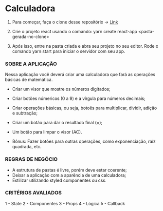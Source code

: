 <h1 dir="auto" data-sourcepos="1:1-1:13">Calculadora</h1>
<ol>
<li>Para come&ccedil;ar, fa&ccedil;a o clone desse reposit&oacute;rio -&gt;&nbsp;<a class="external" href="https://classroom.github.com/a/UYTnbB53" target="_blank" rel="noopener">Link </a></li>
<li>
<p>Crie o projeto react usando o comando: yarn create react-app &lt;pasta-gerada-no-clone&gt;</p>
</li>
<li>
<p>Ap&oacute;s isso, entre na pasta criada e abra seu projeto no seu editor. Rode o comando yarn start para iniciar o servidor com seu app.</p>
</li>
</ol>
<h3 dir="auto" data-sourcepos="3:1-3:23"><a id="user-content-sobre-a-aplica&ccedil;&atilde;o" class="anchor" aria-hidden="true" href="#sobre-a-aplica%C3%A7%C3%A3o"></a>SOBRE A APLICA&Ccedil;&Atilde;O</h3>
<p dir="auto" data-sourcepos="5:1-5:103">Nessa aplica&ccedil;&atilde;o voc&ecirc; dever&aacute; criar uma calculadora que far&aacute; as opera&ccedil;&otilde;es b&aacute;sicas de matem&aacute;tica.</p>
<ul dir="auto" data-sourcepos="7:1-14:0">
<li data-sourcepos="7:1-7:50">
<p data-sourcepos="7:3-7:50">Criar um visor que mostre os n&uacute;meros digitados;</p>
</li>
<li data-sourcepos="8:1-8:71">
<p data-sourcepos="8:3-8:71">Criar bot&otilde;es n&uacute;mericos (0 a 9) e a v&iacute;rgula para n&uacute;meros decimais;</p>
</li>
<li data-sourcepos="9:1-9:97">
<p data-sourcepos="9:3-9:97">Criar opera&ccedil;&otilde;es b&aacute;sicas, ou seja, botoẽs para multiplicar, dividir, adi&ccedil;&atilde;o e subtra&ccedil;&atilde;o;</p>
</li>
<li data-sourcepos="10:1-10:49">
<p data-sourcepos="10:3-10:49">Criar um bot&atilde;o para dar o resultado final (=);</p>
</li>
<li data-sourcepos="11:1-12:0">
<p data-sourcepos="11:3-11:37">Um bot&atilde;o para limpar o visor (AC).</p>
</li>
<li data-sourcepos="13:1-14:0">
<p data-sourcepos="13:3-13:91">B&ocirc;nus: Fazer bot&otilde;es para outras opera&ccedil;&otilde;es, como exponencia&ccedil;&atilde;o, ra&iacute;z quadrada, etc.</p>
</li>
</ul>
<h3 dir="auto" data-sourcepos="15:1-15:22"><a id="user-content-regras-de-neg&oacute;cio" class="anchor" aria-hidden="true" href="#regras-de-neg%C3%B3cio"></a>REGRAS DE NEG&Oacute;CIO</h3>
<ul dir="auto" data-sourcepos="17:1-20:0">
<li data-sourcepos="17:1-17:60">A estrutura de pastas &eacute; livre, por&eacute;m deve estar coerente;</li>
<li data-sourcepos="18:1-18:59">Deixar a aplica&ccedil;&atilde;o com a apar&ecirc;ncia de uma calculadora;</li>
<li data-sourcepos="19:1-20:0">Estilizar utilizando styled componentes ou css.</li>
</ul>
<h3 dir="auto" data-sourcepos="21:1-21:24"><a id="user-content-crit&eacute;rios-avaliados" class="anchor" aria-hidden="true" href="#crit%C3%A9rios-avaliados"></a>CRIT&Eacute;RIOS AVALIADOS</h3>
<p dir="auto" data-sourcepos="23:1-27:12">1 - State 2 - Componentes 3 - Props 4 - L&oacute;gica 5 - Callback</p>
